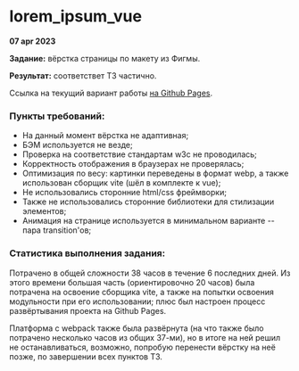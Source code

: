 # lorem_ipsum_vue

__07 apr 2023__

**Задание:** вёрстка страницы по макету из Фигмы.

**Результат:** соответствет ТЗ частично.

Ссылка на текущий вариант работы [на Github Pages](https://anikod.github.io/lorem_ipsum_vue/).


### Пункты требований:

  - На данный момент вёрстка не адаптивная; 
  - БЭМ используется не везде; 
  - Проверка на соответствие стандартам w3c не проводилась;
  - Корректность отображения в браузерах не проверялась;
  - Оптимизация по весу: картинки переведены в формат webp, а также использован сборщик vite (шёл в комплекте к vue);
  - Не использовались сторонние html/css фреймворки; 
  - Также не использовались сторонние библиотеки для стилизации элементов;
  - Анимация на странице используется в минимальном варианте -- пара transition'ов;


### Статистика выполнения задания:

Потрачено в общей сложности 38 часов в течение 6 последних дней. Из этого времени большая часть (ориентировочно 20 часов) была потрачена на освоение сборщика vite, а также на попытки освоения модульности при его использовании; плюс был настроен процесс развёртывания проекта на Github Pages. 

Платформа с webpack также была развёрнута (на что также было потрачено несколько часов из общих 37-ми), но в итоге на ней решил не останавливаться, возможно, попробую перенести вёрстку на неё позже, по завершении всех пунктов ТЗ.
